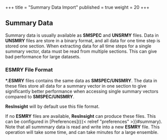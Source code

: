 +++
title = "Summary Data Import"
published = true
weight = 20
+++

## Summary Data
Summary data is usually available as **SMSPEC** and **UNSRMY** files. Data in **UNSMRY** files are store in a binary format, and all data for one time step is stored one section. When extracting data for all time steps for a single summary vector, data must be read from multiple sections. This can give bad performance for large datasets.

### ESMRY File Format

**\*.ESMRY** files contains the same data as **SMSPEC/UNSMRY**. The data in these files store all data for a summary vector in one section to give significantly better performance when accessing single summary vectors compared to **SMSPEC/UNSMRY**.

**ResInsight** will by default use this file format.

If no **ESMRY** files are available, **ResInsight** can produce these files. This can be configured in [Preferences]({{< relref "preferences" >}}#summary). Note that all summmary data is read and write into a new **ESMRY** file. This operation will take some time, and can take minutes for a large ensemble.
